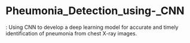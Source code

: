 # Pheumonia_Detection_using-_CNN
: Using CNN to develop a deep learning model for accurate and timely identification of pneumonia from chest X-ray images.

